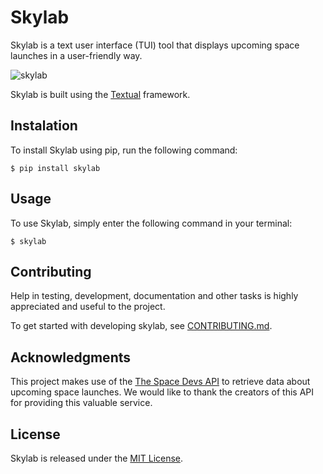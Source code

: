# Skylab

Skylab is a text user interface (TUI) tool that displays upcoming space launches in a user-friendly way.

![skylab](https://i.imgur.com/Hopa3mN.png)

Skylab is built using the [Textual](https://github.com/Textualize/textual) framework.

## Instalation

To install Skylab using pip, run the following command:

```
$ pip install skylab
```

## Usage

To use Skylab, simply enter the following command in your terminal:

```
$ skylab
```

## Contributing

Help in testing, development, documentation and other tasks is
highly appreciated and useful to the project.

To get started with developing skylab, see [CONTRIBUTING.md](CONTRIBUTING.md).

## Acknowledgments

This project makes use of the [The Space Devs API](https://thespacedevs.com/) to retrieve data about upcoming space launches. We would like to thank the creators of this API for providing this valuable service.

## License

Skylab is released under the [MIT License](LICENSE.md).
